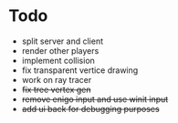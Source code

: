 # Todo

- split server and client
- render other players
- implement collision
- fix transparent vertice drawing
- work on ray tracer
- ~~fix tree vertex gen~~
- ~~remove enigo input and use winit input~~
- ~~add ui back for debugging purposes~~
